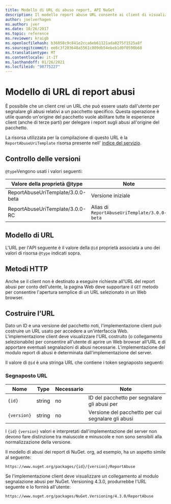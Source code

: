 ```yaml
---
title: Modello di URL di abuso report, API NuGet
description: Il modello report abuse URL consente ai client di visualizzare un collegamento Segnala abusi nell'interfaccia utente.
author: joelverhagen
ms.author: jver
ms.date: 10/26/2017
ms.topic: reference
ms.reviewer: kraigb
ms.openlocfilehash: b36058c9c841e2cca6eb61121ada8275f1525a8f
ms.sourcegitcommit: ee6c3f203648a5561c809db54ebeb1d0f0598b68
ms.translationtype: MT
ms.contentlocale: it-IT
ms.lasthandoff: 01/26/2021
ms.locfileid: "98775227"
---
```

# <a name="report-abuse-url-template"></a>Modello di URL di report abusi

È possibile che un client crei un URL che può essere usato dall'utente per segnalare gli abusi relativi a un pacchetto specifico. Questa operazione è utile quando un'origine del pacchetto vuole abilitare tutte le esperienze client (anche di terze parti) per delegare i report sugli abusi all'origine del pacchetto.

La risorsa utilizzata per la compilazione di questo URL è la `ReportAbuseUriTemplate` risorsa presente nell' [indice del servizio](service-index.md).

## <a name="versioning"></a>Controllo delle versioni

`@type`Vengono usati i valori seguenti:

Valore della proprietà @type                       | Note
--------------------------------- | -----
ReportAbuseUriTemplate/3.0.0-beta | Versione iniziale
ReportAbuseUriTemplate/3.0.0-RC   | Alias di `ReportAbuseUriTemplate/3.0.0-beta`

## <a name="url-template"></a>Modello di URL

L'URL per l'API seguente è il valore della `@id` proprietà associata a uno dei valori di risorsa `@type` indicati sopra.

## <a name="http-methods"></a>Metodi HTTP

Anche se il client non è destinato a eseguire richieste all'URL del report abusi per conto dell'utente, la pagina Web deve supportare il `GET` metodo per consentire l'apertura semplice di un URL selezionato in un Web browser.

## <a name="construct-the-url"></a>Costruire l'URL

Dato un ID e una versione del pacchetto noti, l'implementazione client può costruire un URL usato per accedere a un'interfaccia Web. L'implementazione client deve visualizzare l'URL costruito (o collegamento selezionabile) per consentire all'utente di aprire un Web browser all'URL e di apportare eventuali segnalazioni di abusi necessarie. L'implementazione del modulo report di abusi è determinata dall'implementazione del server.

Il valore di `@id` è una stringa URL che contiene i token segnaposto seguenti:

### <a name="url-placeholders"></a>Segnaposto URL

Nome        | Type    | Necessario | Note
----------- | ------- | -------- | -----
`{id}`      | string  | no       | ID del pacchetto per segnalare gli abusi per
`{version}` | string  | no       | Versione del pacchetto per cui segnalare gli abusi

I `{id}` `{version}` valori e interpretati dall'implementazione del server non devono fare distinzione tra maiuscole e minuscole e non sono sensibili alla normalizzazione della versione.

Il modello di abusi dei report di NuGet. org, ad esempio, ha un aspetto simile al seguente:

```
https://www.nuget.org/packages/{id}/{version}/ReportAbuse
```

Se l'implementazione client deve visualizzare un collegamento al modulo segnalazione abusi per NuGet. Versioning 4.3.0, produrrebbe l'URL seguente e lo fornirà all'utente:

```
https://www.nuget.org/packages/NuGet.Versioning/4.3.0/ReportAbuse
```
